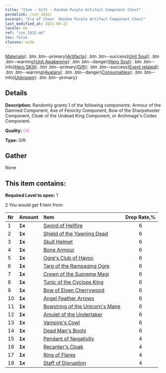 ```yaml
---
title: "Item - Gift - Random Purple Artifact Component Chest"
permalink: /con_1832/
excerpt: "Era of Chaos  Random Purple Artifact Component Chest"
last_modified_at: 2021-04-22
locale: en
ref: "con_1832.md"
toc: false
classes: wide
---
```

 [Materials](/Items/){: .btn .btn--primary}[Artifacts](/Items/Artifacts/){: .btn .btn--success}[Unit Soul](/Items/UnitSoul/){: .btn .btn--warning}[Unit Awakening](/Items/UnitAwakening/){: .btn .btn--danger}[Hero Soul](/Items/HeroSoul/){: .btn .btn--info}[Hero SKill](/Items/HeroSkill/){: .btn .btn--primary}[Gift](/Items/Gift/){: .btn .btn--success}[Event related](/Items/Events/){: .btn .btn--warning}[Avatars](/Items/Avatars/){: .btn .btn--danger}[Consumables](/Items/Consumables/){: .btn .btn--info}[Unknown](/Items/Unknown/){: .btn .btn--primary}

## Details
 **Description:** Randomly grants 1 of the following components: Armour of the Damned Component, Axe of Ferocity Component, Bow of the Sharpshooter Component, Cloak of the Undead King Component, or Archmage's Codex Component.

 **Quality:** <span style="color: #DA70D6">OK</span>

 **Type:** Gift

## Gather

  None

## This item contains:

 **Required Level to open:** 1

 2 You would get **1** item  from:

  | Nr | Amount |     Item    | Drop Rate,% |
  |:---|:-------|:------------|:---------:|
  | 1 |  **1x** | [Sword of Hellfire](/Items/art_121/) | 6 | 
  | 2 |  **1x** | [Shield of the Yawning Dead](/Items/art_122/) | 6 | 
  | 3 |  **1x** | [Skull Helmet](/Items/art_123/) | 6 | 
  | 4 |  **1x** | [Bone Armour](/Items/art_124/) | 6 | 
  | 5 |  **1x** | [Ogre's Club of Havoc](/Items/art_125/) | 6 | 
  | 6 |  **1x** | [Targ of the Rampaging Ogre](/Items/art_126/) | 6 | 
  | 7 |  **1x** | [Crown of the Supreme Magi](/Items/art_127/) | 6 | 
  | 8 |  **1x** | [Tunic of the Cyclops King](/Items/art_128/) | 6 | 
  | 9 |  **1x** | [Bow of Elven Cherrywood](/Items/art_103/) | 6 | 
  | 10 |  **1x** | [Angel Feather Arrows](/Items/art_104/) | 6 | 
  | 11 |  **1x** | [Bowstring of the Unicorn's Mane](/Items/art_105/) | 6 | 
  | 12 |  **1x** | [Amulet of the Undertaker](/Items/art_129/) | 6 | 
  | 13 |  **1x** | [Vampire's Cowl](/Items/art_130/) | 6 | 
  | 14 |  **1x** | [Dead Man's Boots](/Items/art_131/) | 6 | 
  | 15 |  **1x** | [Pendant of Negativity](/Items/art_136/) | 4 | 
  | 16 |  **1x** | [Recanter's Cloak](/Items/art_137/) | 4 | 
  | 17 |  **1x** | [Ring of Flares](/Items/art_138/) | 4 | 
  | 18 |  **1x** | [Staff of Disruption](/Items/art_139/) | 4 | 
